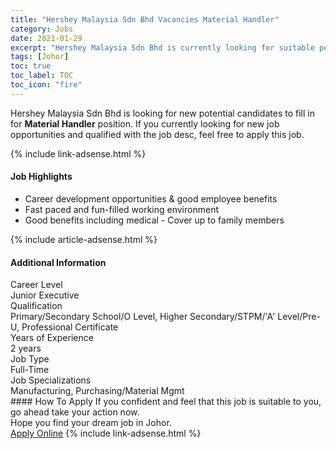 ```yaml
---
title: "Hershey Malaysia Sdn Bhd Vacancies Material Handler" 
category: Jobs 
date: 2021-01-29 
excerpt: "Hershey Malaysia Sdn Bhd is currently looking for suitable person to fill in the Material Handler which positioned at Johor" 
tags: [Johor] 
toc: true 
toc_label: TOC 
toc_icon: "fire" 
--- 
```


<p>Hershey Malaysia Sdn Bhd is looking for new potential candidates to fill in for <b>Material Handler</b> position. If you currently looking for new job opportunities and qualified with the job desc, feel free to apply this job.
</p>{% include link-adsense.html %} 
<div><div><h4>Job Highlights</h4></div><div><ul><li><div><div><div><div></div></div></div><div><span>Career development opportunities &amp; good employee benefits</span></div></div></li><li><div><div><div><div></div></div></div><div><span>Fast paced and fun-filled working environment</span></div></div></li><li><div><div><div><div></div></div></div><div><span>Good benefits including medical - Cover up to family members</span></div></div></li></ul></div></div> 
{% include article-adsense.html %} 
<div><div><h4>Additional Information</h4></div><div><div><div><div><div><div><div><span>Career Level</span></div><div><span>Junior Executive</span></div></div></div></div><div><div><div><div><span>Qualification</span></div><div><span>Primary/Secondary School/O Level, Higher Secondary/STPM/'A' Level/Pre-U, Professional Certificate</span></div></div></div></div><div><div><div><div><span>Years of Experience</span></div><div><span>2 years</span></div></div></div></div><div><div><div><div><span>Job Type</span></div><div><span>Full-Time</span></div></div></div></div><div><div><div><div><span>Job Specializations</span></div><div><span>Manufacturing, Purchasing/Material Mgmt</span></div></div></div></div></div></div></div></div> 
#### How To Apply 
If you confident and feel that this job is suitable to you, go ahead take your action now. <br/> 
Hope you find your dream job in Johor. <br/> 
<a href="https://www.jobstreet.com.my/en/job/material-handler-4470410?jobId=jobstreet-my-job-4470410&sectionRank=12&token=0~f9d6ce33-3a8d-449d-9f1d-cd6167f84a81&fr=SRP%20View%20In%20New%20Ta" class="btn btn--info" target="_blank" rel="nofollow noopenner">Apply Online</a> 
{% include link-adsense.html %} 